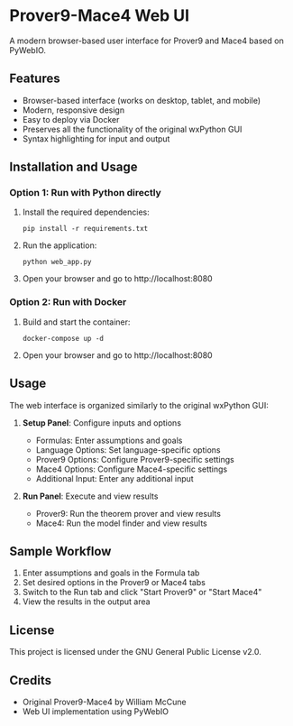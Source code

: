 # Prover9-Mace4 Web UI

A modern browser-based user interface for Prover9 and Mace4 based on PyWebIO.

## Features

- Browser-based interface (works on desktop, tablet, and mobile)
- Modern, responsive design
- Easy to deploy via Docker
- Preserves all the functionality of the original wxPython GUI
- Syntax highlighting for input and output

## Installation and Usage

### Option 1: Run with Python directly

1. Install the required dependencies:
   ```
   pip install -r requirements.txt
   ```

2. Run the application:
   ```
   python web_app.py
   ```

3. Open your browser and go to http://localhost:8080

### Option 2: Run with Docker

1. Build and start the container:
   ```
   docker-compose up -d
   ```

2. Open your browser and go to http://localhost:8080

## Usage

The web interface is organized similarly to the original wxPython GUI:

1. **Setup Panel**: Configure inputs and options
   - Formulas: Enter assumptions and goals
   - Language Options: Set language-specific options
   - Prover9 Options: Configure Prover9-specific settings
   - Mace4 Options: Configure Mace4-specific settings
   - Additional Input: Enter any additional input

2. **Run Panel**: Execute and view results
   - Prover9: Run the theorem prover and view results
   - Mace4: Run the model finder and view results

## Sample Workflow

1. Enter assumptions and goals in the Formula tab
2. Set desired options in the Prover9 or Mace4 tabs
3. Switch to the Run tab and click "Start Prover9" or "Start Mace4"
4. View the results in the output area

## License

This project is licensed under the GNU General Public License v2.0.

## Credits

- Original Prover9-Mace4 by William McCune
- Web UI implementation using PyWebIO 